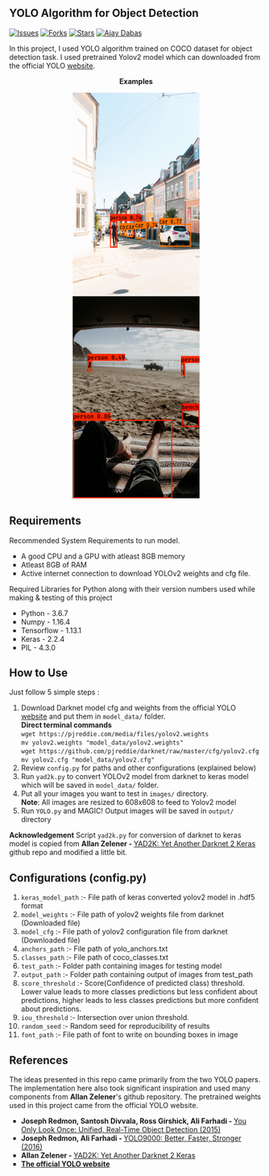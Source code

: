 ## YOLO Algorithm for Object Detection

[![Issues](https://img.shields.io/github/issues/dabasajay/YOLO-Object-Detection.svg?color=%231155cc)](https://github.com/dabasajay/YOLO-Object-Detection/issues)
[![Forks](https://img.shields.io/github/forks/dabasajay/YOLO-Object-Detection.svg?color=%231155cc)](https://github.com/dabasajay/YOLO-Object-Detection/network)
[![Stars](https://img.shields.io/github/stars/dabasajay/YOLO-Object-Detection.svg?color=%231155cc)](https://github.com/dabasajay/YOLO-Object-Detection/stargazers)
[![Ajay Dabas](https://img.shields.io/badge/Ajay-Dabas-ff0000.svg)](https://dabasajay.github.io/)

In this project, I used YOLO algorithm trained on COCO dataset for object detection task. I used pretrained Yolov2 model which can downloaded from the official YOLO <a href='https://pjreddie.com/darknet/yolo/'>website</a>.

<p align="center">
  <strong>Examples</strong>
</p>

<p align="center">
  <img src="output/Steffen Muldbjerg.jpg?raw=true" height="400px" width="50%" title="Photo by Steffen Muldbjerg on Unsplash" alt="Photo by Steffen Muldbjerg on Unsplash">
  <img src="output/Alexander McFeron.jpg?raw=true" height="400px" width="50%" title="Photo by Alexander McFeron on Unsplash" alt="Photo by Alexander McFeron on Unsplash">
</p>

## Requirements

Recommended System Requirements to run model.

<ul type="square">
	<li>A good CPU and a GPU with atleast 8GB memory</li>
	<li>Atleast 8GB of RAM</li>
	<li>Active internet connection to download YOLOv2 weights and cfg file.</li>
</ul>

Required Libraries for Python along with their version numbers used while making & testing of this project

<ul type="square">
	<li>Python - 3.6.7</li>
	<li>Numpy - 1.16.4</li>
	<li>Tensorflow - 1.13.1</li>
	<li>Keras - 2.2.4</li>
	<li>PIL - 4.3.0</li>
</ul>

## How to Use

Just follow 5 simple steps :

1. Download Darknet model cfg and weights from the official YOLO <a href='https://pjreddie.com/darknet/yolo/'>website</a> and put them in `model_data/` folder.<br>
**Direct terminal commands**<br>
`wget https://pjreddie.com/media/files/yolov2.weights`<br>
`mv yolov2.weights "model_data/yolov2.weights"`<br>
`wget https://github.com/pjreddie/darknet/raw/master/cfg/yolov2.cfg`<br>
`mv yolov2.cfg "model_data/yolov2.cfg"`
2. Review `config.py` for paths and other configurations (explained below)
3. Run `yad2k.py` to convert YOLOv2 model from darknet to keras model which will be saved in `model_data/` folder.
4. Put all your images you want to test in `images/` directory.<br>
**Note**: All images are resized to 608x608 to feed to Yolov2 model
5. Run `YOLO.py` and MAGIC! Output images will be saved in `output/` directory

**Acknowledgement** Script `yad2k.py` for conversion of darknet to keras model is copied from <strong>Allan Zelener - </strong><a href='https://github.com/allanzelener/YAD2K'>YAD2K: Yet Another Darknet 2 Keras</a> github repo and modified a little bit.

## Configurations (config.py)

1. `keras_model_path` :- File path of keras converted yolov2 model in .hdf5 format
2. `model_weights` :- File path of yolov2 weights file from darknet (Downloaded file)
3. `model_cfg` :- File path of yolov2 configuration file from darknet (Downloaded file)
4. `anchors_path` :- File path of yolo_anchors.txt
5. `classes_path` :- File path of coco_classes.txt
6. `test_path` :- Folder path containing images for testing model
7. `output_path` :- Folder path containing output of images from test_path
8. `score_threshold` :- Score(Confidence of predicted class) threshold. Lower value leads to more classes predictions but less confident about predictions, higher leads to less classes predictions but more confident about predictions.
9. `iou_threshold` :- Intersection over union threshold.
10. `random_seed` :- Random seed for reproducibility of results
11. `font_path` :- File path of font to write on bounding boxes in image

## References

The ideas presented in this repo came primarily from the two YOLO papers. The implementation here also took significant inspiration and used many components from **Allan Zelener**'s github repository. The pretrained weights used in this project came from the official YOLO website.

<ul type='square'>
  <li><strong>Joseph Redmon, Santosh Divvala, Ross Girshick, Ali Farhadi - </strong><a href='https://arxiv.org/abs/1506.02640'>You Only Look Once: Unified, Real-Time Object Detection (2015)</a></li>
  <li><strong>Joseph Redmon, Ali Farhadi - </strong><a href='https://arxiv.org/abs/1612.08242'>YOLO9000: Better, Faster, Stronger (2016)</a></li>
  <li><strong>Allan Zelener - </strong><a href='https://github.com/allanzelener/YAD2K'>YAD2K: Yet Another Darknet 2 Keras</a></li>
  <li><a href='https://pjreddie.com/darknet/yolo/'><strong>The official YOLO website</strong></a></li>
</ul>
